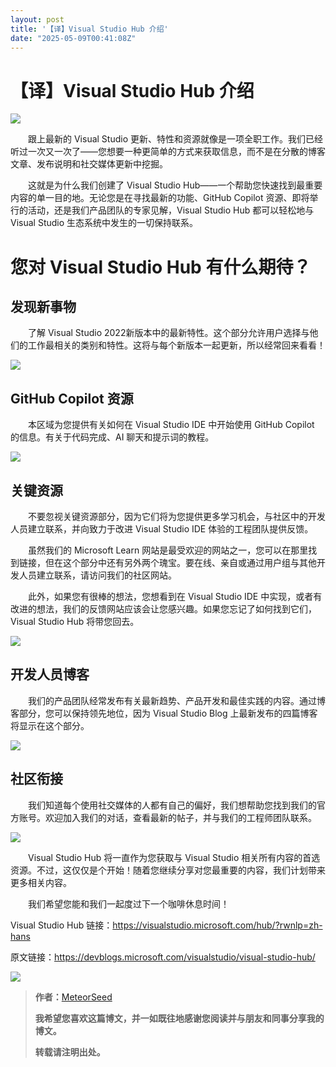 ```yaml
---
layout: post
title: '【译】Visual Studio Hub 介绍'
date: "2025-05-09T00:41:08Z"
---
```

【译】Visual Studio Hub 介绍
=======================

![](https://img2024.cnblogs.com/blog/270073/202505/270073-20250507142632426-491034297.png)

　　跟上最新的 Visual Studio 更新、特性和资源就像是一项全职工作。我们已经听过一次又一次了——您想要一种更简单的方式来获取信息，而不是在分散的博客文章、发布说明和社交媒体更新中挖掘。

　　这就是为什么我们创建了 Visual Studio Hub——一个帮助您快速找到最重要内容的单一目的地。无论您是在寻找最新的功能、GitHub Copilot 资源、即将举行的活动，还是我们产品团队的专家见解，Visual Studio Hub 都可以轻松地与 Visual Studio 生态系统中发生的一切保持联系。

您对 Visual Studio Hub 有什么期待？
===========================

发现新事物
-----

　　了解 Visual Studio 2022新版本中的最新特性。这个部分允许用户选择与他们的工作最相关的类别和特性。这将与每个新版本一起更新，所以经常回来看看！

![](https://img2024.cnblogs.com/blog/270073/202505/270073-20250507142727283-1796450619.gif)

GitHub Copilot 资源
-----------------

　　本区域为您提供有关如何在 Visual Studio IDE 中开始使用 GitHub Copilot 的信息。有关于代码完成、AI 聊天和提示词的教程。

![](https://img2024.cnblogs.com/blog/270073/202505/270073-20250507142753091-1161055004.png)

关键资源
----

　　不要忽视关键资源部分，因为它们将为您提供更多学习机会，与社区中的开发人员建立联系，并向致力于改进 Visual Studio IDE 体验的工程团队提供反馈。

　　虽然我们的 Microsoft Learn 网站是最受欢迎的网站之一，您可以在那里找到链接，但在这个部分中还有另外两个瑰宝。要在线、亲自或通过用户组与其他开发人员建立联系，请访问我们的社区网站。

　　此外，如果您有很棒的想法，您想看到在 Visual Studio IDE 中实现，或者有改进的想法，我们的反馈网站应该会让您感兴趣。如果您忘记了如何找到它们，Visual Studio Hub 将带您回去。

![](https://img2024.cnblogs.com/blog/270073/202505/270073-20250507142825997-1671306949.png)

开发人员博客
------

　　我们的产品团队经常发布有关最新趋势、产品开发和最佳实践的内容。通过博客部分，您可以保持领先地位，因为 Visual Studio Blog 上最新发布的四篇博客将显示在这个部分。

![](https://img2024.cnblogs.com/blog/270073/202505/270073-20250507142842230-1483499615.png)

社区衔接
----

　　我们知道每个使用社交媒体的人都有自己的偏好，我们想帮助您找到我们的官方账号。欢迎加入我们的对话，查看最新的帖子，并与我们的工程师团队联系。

![](https://img2024.cnblogs.com/blog/270073/202505/270073-20250507142859408-6970763.png)

　　Visual Studio Hub 将一直作为您获取与 Visual Studio 相关所有内容的首选资源。不过，这仅仅是个开始！随着您继续分享对您最重要的内容，我们计划带来更多相关内容。

　　我们希望您能和我们一起度过下一个咖啡休息时间！

Visual Studio Hub 链接：https://visualstudio.microsoft.com/hub/?rwnlp=zh-hans

原文链接：https://devblogs.microsoft.com/visualstudio/visual-studio-hub/

![](https://img2024.cnblogs.com/blog/270073/202505/270073-20250507142927330-1889652771.webp)

> **作者：**[MeteorSeed](http://www.cnblogs.com/MeteorSeed)
> 
> **我希望您喜欢这篇博文，并一如既往地感谢您阅读并与朋友和同事分享我的博文。**
> 
> **转载请注明出处。**